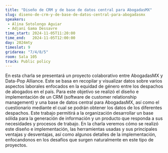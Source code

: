 ```yaml
---
title: "Diseño de CRM y de base de datos central para AbogadasMX"
slug: diseno-de-crm-y-de-base-de-datos-central-para-abogadasmx
speakers:
 - Alina Sotolongo Aguiar
 - Adjani Gama Dessavre
time_start: 2024-11-05T11:20:00
time_end:   2024-11-05T12:00:00
day: 2024mty
timeslot: 9
gridarea: "7/4/8/5"
room: Sala 105
track: Public policy
---
```


En esta charla se presentará un proyecto colaborativo entre AbogadasMX y Data-Pop Alliance. Este se basa en recopilar y visualizar datos sobre varios aspectos laborales enfocados en la equidad de género entre los despachos de abogados en el país.  Para este objetivo se realizó el diseño e implementación de un CRM (software de customer relationship management) y una base de datos central para AbogadasMX, así como el cuestionario mediante el cual se podrán obtener los datos de los diferentes despachos. Este trabajo permitirá a la organización desarrollar un base sólida para la generación de información y un producto que responda a sus necesidades y procesos de trabajo. En la charla veremos cómo se realizó este diseño e implementación, las herramientas usadas y sus principales ventajas y desventajas, así como algunos detalles de la implementación, enfocandonos en los desafíos que surgen naturalmente en este tipo de proyectos.


